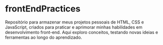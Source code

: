 # frontEndPractices
Repositório para armazenar meus projetos pessoais de HTML, CSS e JavaScript, criados para praticar e aprimorar minhas habilidades em desenvolvimento front-end. Aqui exploro conceitos, testando novas ideias e ferramentas ao longo do aprendizado. 
